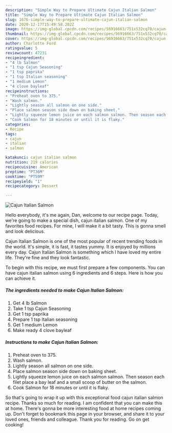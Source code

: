 ```yaml
---
description: "Simple Way to Prepare Ultimate Cajun Italian Salmon"
title: "Simple Way to Prepare Ultimate Cajun Italian Salmon"
slug: 1676-simple-way-to-prepare-ultimate-cajun-italian-salmon
date: 2020-12-17T15:49:58.202Z
image: https://img-global.cpcdn.com/recipes/56916663/751x532cq70/cajun-italian-salmon-recipe-main-photo.jpg
thumbnail: https://img-global.cpcdn.com/recipes/56916663/751x532cq70/cajun-italian-salmon-recipe-main-photo.jpg
cover: https://img-global.cpcdn.com/recipes/56916663/751x532cq70/cajun-italian-salmon-recipe-main-photo.jpg
author: Charlotte Ford
ratingvalue: 5
reviewcount: 47231
recipeingredient:
- "4 lb Salmon"
- "1 tsp Cajun Seasoning"
- "1 tsp paprika"
- "1 tsp Italian seasoning"
- "1 medium Lemon"
- "4 clove bayleaf"
recipeinstructions:
- "Preheat oven to 375."
- "Wash salmon."
- "Lightly season all salmon on one side."
- "Place salmon season side down on baking sheet."
- "Lightly squeeze lemon juice on each salmon salmon. Then season each filet place a bay leaf and a small scoop of butter on the salmon."
- "Cook Salmon for 18 minutes or until it is flaky."
categories:
- Recipe
tags:
- cajun
- italian
- salmon

katakunci: cajun italian salmon 
nutrition: 219 calories
recipecuisine: American
preptime: "PT36M"
cooktime: "PT59M"
recipeyield: "1"
recipecategory: Dessert

---
```



![Cajun Italian Salmon](https://img-global.cpcdn.com/recipes/56916663/751x532cq70/cajun-italian-salmon-recipe-main-photo.jpg)

Hello everybody, it's me again, Dan, welcome to our recipe page. Today, we're going to make a special dish, cajun italian salmon. One of my favorites food recipes. For mine, I will make it a bit tasty. This is gonna smell and look delicious.



Cajun Italian Salmon is one of the most popular of recent trending foods in the world. It's simple, it is fast, it tastes yummy. It is enjoyed by millions every day. Cajun Italian Salmon is something which I have loved my entire life. They're fine and they look fantastic.


To begin with this recipe, we must first prepare a few components. You can have cajun italian salmon using 6 ingredients and 6 steps. Here is how you can achieve it.

<!--inarticleads1-->

##### The ingredients needed to make Cajun Italian Salmon:

1. Get 4 lb Salmon
1. Take 1 tsp Cajun Seasoning
1. Get 1 tsp paprika
1. Prepare 1 tsp Italian seasoning
1. Get 1 medium Lemon
1. Make ready 4 clove bayleaf




<!--inarticleads2-->

##### Instructions to make Cajun Italian Salmon:

1. Preheat oven to 375.
1. Wash salmon.
1. Lightly season all salmon on one side.
1. Place salmon season side down on baking sheet.
1. Lightly squeeze lemon juice on each salmon salmon. Then season each filet place a bay leaf and a small scoop of butter on the salmon.
1. Cook Salmon for 18 minutes or until it is flaky.




So that's going to wrap it up with this exceptional food cajun italian salmon recipe. Thanks so much for reading. I am confident that you can make this at home. There's gonna be more interesting food at home recipes coming up. Don't forget to bookmark this page in your browser, and share it to your loved ones, friends and colleague. Thank you for reading. Go on get cooking!
